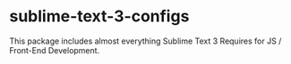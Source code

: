 # sublime-text-3-configs
This package includes almost everything Sublime Text 3 Requires for JS / Front-End Development.
